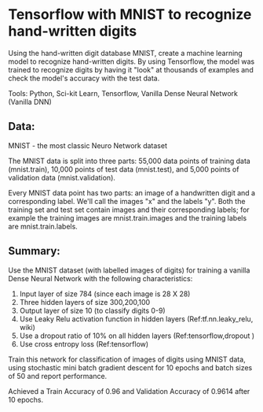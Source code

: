 # Tensorflow with MNIST to recognize hand-written digits

Using the hand-written digit database MNIST, create a machine learning model to recognize hand-written digits. By using Tensorflow, the model was trained to recognize digits by having it "look" at thousands of examples and check the model's accuracy with the test data.

Tools: Python, Sci-kit Learn, Tensorflow, Vanilla Dense Neural Network (Vanilla DNN)

## Data:

MNIST - the most classic Neuro Network dataset

The MNIST data is split into three parts: 55,000 data points of training data (mnist.train), 10,000 points of test data (mnist.test), and 5,000 points of validation data (mnist.validation). 

Every MNIST data point has two parts: an image of a handwritten digit and a corresponding label. We'll call the images "x" and the labels "y". Both the training set and test set contain images and their corresponding labels; for example the training images are mnist.train.images and the training labels are mnist.train.labels.

## Summary: 

Use the MNIST dataset (with labelled images of digits) for training a vanilla Dense Neural Network with the following characteristics:
1. Input layer of size 784 (since each image is 28 X 28)
2. Three hidden layers of size 300,200,100
3. Output layer of size 10 (to classify digits 0-9)
4. Use Leaky Relu activation function in hidden layers (Ref:tf.nn.leaky_relu​, ​wiki​)
5. Use a dropout ratio of 10% on all hidden layers (Ref:tensorflow​, ​dropout ​)
6. Use cross entropy loss (Ref:​tensorflow​)

Train this network for classification of images of digits using MNIST data, using stochastic mini batch gradient descent for 10 epochs and batch sizes of 50 and report performance. 

Achieved a Train Accuracy of 0.96 and Validation Accuracy of 0.9614 after 10 epochs.
